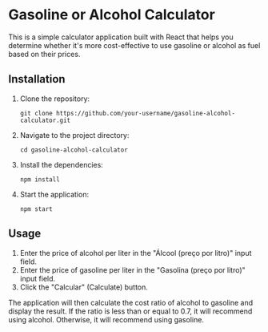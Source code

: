 # Gasoline or Alcohol Calculator

This is a simple calculator application built with React that helps you determine whether it's more cost-effective to use gasoline or alcohol as fuel based on their prices.

## Installation

1. Clone the repository:

   ```shell
   git clone https://github.com/your-username/gasoline-alcohol-calculator.git
   ```

2. Navigate to the project directory:

   ```shell
   cd gasoline-alcohol-calculator
   ```

3. Install the dependencies:

   ```shell
   npm install
   ```

4. Start the application:

   ```shell
   npm start
   ```

## Usage

1. Enter the price of alcohol per liter in the "Álcool (preço por litro)" input field.
2. Enter the price of gasoline per liter in the "Gasolina (preço por litro)" input field.
3. Click the "Calcular" (Calculate) button.

The application will then calculate the cost ratio of alcohol to gasoline and display the result. If the ratio is less than or equal to 0.7, it will recommend using alcohol. Otherwise, it will recommend using gasoline.
